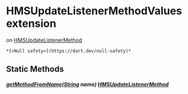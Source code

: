 


# HMSUpdateListenerMethodValues extension
on [HMSUpdateListenerMethod](../hmssdk_flutter/HMSUpdateListenerMethod-class.md)







    *[<Null safety>](https://dart.dev/null-safety)*









## Static Methods

##### [getMethodFromName](../hmssdk_flutter/HMSUpdateListenerMethodValues/getMethodFromName.md)([String](https://api.flutter.dev/flutter/dart-core/String-class.html) name) [HMSUpdateListenerMethod](../hmssdk_flutter/HMSUpdateListenerMethod-class.md)



   










